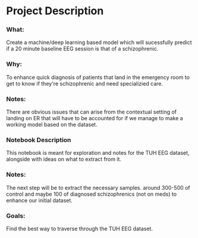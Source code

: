 # Project Description

### What: 
Create a machine/deep learning based model which will sucessfully predict if a 20 minute baseline EEG session is that of a schizophrenic.

### Why: 
To enhance quick diagnosis of patients that land in the emergency room to get to know if they're schizophrenic and need specializied care.

### Notes:
There are obvious issues that can arise from the contextual setting of landing on ER that will have to be accounted for if we manage to make a working model based on the dataset.

### Notebook Description
This notebook is meant for exploration and notes for the TUH EEG dataset, alongside with ideas on what to extract from it.

### Notes:
The next step will be to extract the necessary samples.
around 300-500 of control and maybe 100 of diagnosed schizophrenics (not on meds) to enhance our initial dataset.

### Goals:
Find the best way to traverse through the TUH EEG dataset.

